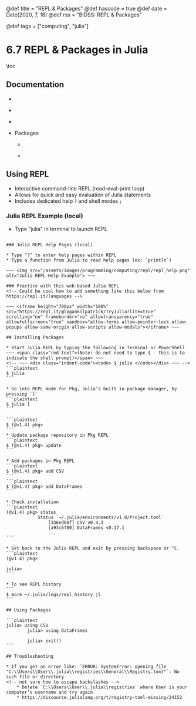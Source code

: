 @def title = "REPL & Packages"
@def hascode = true
@def date = Date(2020, 7, 18)
@def rss = "BIDSS: REPL & Packages"

@def tags = ["computing", "julia"]

# 6.7 REPL & Packages in Julia

\toc

## Documentation
* ~~~ <a href="https://juliadocs.github.io/Julia-Cheat-Sheet/" target="_blank">Julia Cheat Sheet</a> ~~~ (see REPL and Package Management)
* ~~~ <a href="https://docs.julialang.org/en/v1/stdlib/REPL/" target="_blank">Julia REPL</a> ~~~
* ~~~ <a href="https://docs.julialang.org/en/v1/stdlib/Pkg/index.html" target="_blank">Julia Pkg</a> ~~~
* Packages
    * ~~~ <a href="https://juliadata.github.io/CSV.jl/stable/" target="_blank">CSV.jl</a> ~~~
    * ~~~ <a href="https://juliadata.github.io/DataFrames.jl/stable/" target="_blank">DataFrames.jl</a> ~~~

## Using REPL

* Interactive command-line REPL (read-eval-print loop)
* Allows for quick and easy evaluation of Julia statements
* Includes dedicated help `?` and shell modes `;`

### Julia REPL Example (local)

* Type "julia" in terminal to launch REPL

~~~ <img src="/assets/images/programming/computing/repl/repl_ex.png" alt="Julia REPL Example"> ~~~

### Julia REPL Help Pages (local)

* Type "?" to enter help pages within REPL
* Type a function from Julia to read help pages (ex: `println`)

~~~ <img src="/assets/images/programming/computing/repl/repl_help.png" alt="Julia REPL Help Example"> ~~~

### Practice with this web-based Julia REPL
<!-- Could be cool how to add something like this below from https://repl.it/languages -->

~~~ <iframe height="700px" width="100%" src="https://repl.it/@logankilpatrick/TryJulia?lite=true" scrolling="no" frameborder="no" allowtransparency="true" allowfullscreen="true" sandbox="allow-forms allow-pointer-lock allow-popups allow-same-origin allow-scripts allow-modals"></iframe> ~~~

## Installing Packages

* Start Julia REPL by typing the following in Terminal or PowerShell ~~~ <span class="red-text">(Note: do not need to type $ - this is to indicate the shell prompt)</span> ~~~
<!-- ~~~ <div class="indent-code"><code> $ julia </code></div> ~~~ -->
```plaintext
$ julia
```

* Go into REPL mode for Pkg, Julia’s built in package manager, by pressing `]`
```plaintext
$ julia ]
```

```plaintext
$ (@v1.4) pkg>
```
* Update package repository in Pkg REPL
```plaintext
$ (@v1.4) pkg> update
```

* Add packages in Pkg REPL
```plaintext
$ (@v1.4) pkg> add CSV
```
```plaintext
$ (@v1.4) pkg> add DataFrames
```

* Check installation
```plaintext
(@v1.4) pkg> status
            Status `~/.julia/environments/v1.0/Project.toml`
                [336ed68f] CSV v0.4.3
                [a93c6f00] DataFrames v0.17.1
                ...
```

* Get back to the Julia REPL and exit by pressing backspace or ^C.
```plaintext
(@v1.4) pkg>

julia>
```

* To see REPL history
```
$ more ~/.julia/logs/repl_history.jl
```

## Using Packages

```plaintext
julia> using CSV
		julia> using DataFrames

		julia> exit()
```

## Troubleshooting

* If you get an error like: `ERROR: SystemError: opening file "C:\\Users\\User\\.julia\\registries\\General\\Registry.toml"`: No such file or directory
<!-- not sure how to escape backslashes -->
    * Delete `C:\\Users\\User\\.julia\\registries` where User is your computer’s username and try again
    * https://discourse.julialang.org/t/registry-toml-missing/24152
